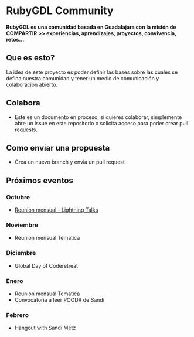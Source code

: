 # RubyGDL Community

**RubyGDL es una comunidad basada en Guadalajara con la misión de COMPARTIR >> experiencias, aprendizajes, proyectos, convivencia, retos...**

## Que es esto?

La idea de este proyecto es poder definir las bases sobre las cuales se defina nuestra comunidad y tener
un medio de comunicación y colaboración abierto.

## Colabora

* Este es un documento en proceso, si quieres colaborar, simplemente abre un issue en este repositorio o solicita acceso
para poder crear pull requests.

## Como enviar una propuesta

* Crea un nuevo branch y envia un pull request

## Próximos eventos

### Octubre
* [Reunion mensual - Lightning Talks](/octubre2013.md)

### Noviembre
* Reunion mensual Tematica

### Diciembre
* Global Day of Coderetreat

### Enero
* Reunion mensual Tematica
* Convocatoria a leer POODR de Sandi

### Febrero
* Hangout with Sandi Metz
